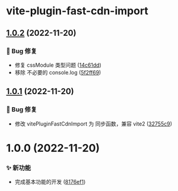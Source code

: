# vite-plugin-fast-cdn-import

## [1.0.2](https://github.com/CaoMeiYouRen/vite-plugin-fast-cdn-import/compare/v1.0.1...v1.0.2) (2022-11-20)


### 🐛 Bug 修复

* 修复 cssModule 类型问题 ([14c61dd](https://github.com/CaoMeiYouRen/vite-plugin-fast-cdn-import/commit/14c61dd))
* 移除 不必要的 console.log ([5f2ff69](https://github.com/CaoMeiYouRen/vite-plugin-fast-cdn-import/commit/5f2ff69))

## [1.0.1](https://github.com/CaoMeiYouRen/vite-plugin-fast-cdn-import/compare/v1.0.0...v1.0.1) (2022-11-20)


### 🐛 Bug 修复

* 修改 vitePluginFastCdnImport 为 同步函数，兼容 vite2 ([32755c9](https://github.com/CaoMeiYouRen/vite-plugin-fast-cdn-import/commit/32755c9))

# 1.0.0 (2022-11-20)


### ✨ 新功能

* 完成基本功能的开发 ([8176ef1](https://github.com/CaoMeiYouRen/vite-plugin-fast-cdn-import/commit/8176ef1))
